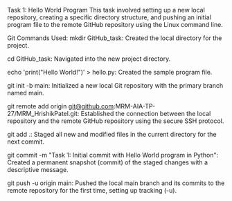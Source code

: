 Task 1: Hello World Program
This task involved setting up a new local repository, creating a specific directory structure, and pushing an initial program file to the remote GitHub repository using the Linux command line.

Git Commands Used:
mkdir GitHub_task: Created the local directory for the project.

cd GitHub_task: Navigated into the new project directory.

echo 'print("Hello World!")' > hello.py: Created the sample program file.

git init -b main: Initialized a new local Git repository with the primary branch named main.

git remote add origin git@github.com:MRM-AIA-TP-27/MRM_HrishikPatel.git: Established the connection between the local repository and the remote GitHub repository using the secure SSH protocol.

git add .: Staged all new and modified files in the current directory for the next commit.

git commit -m "Task 1: Initial commit with Hello World program in Python": Created a permanent snapshot (commit) of the staged changes with a descriptive message.

git push -u origin main: Pushed the local main branch and its commits to the remote repository for the first time, setting up tracking (-u).
